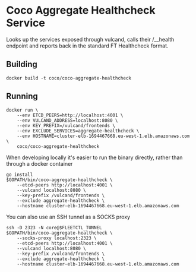 # Coco Aggregate Healthcheck Service

Looks up the services exposed through vulcand, calls their /__health endpoint and reports back in the standard FT Healthcheck format.

## Building

```
docker build -t coco/coco-aggregate-healthcheck
```

## Running

```
docker run \
    --env ETCD_PEERS=http://localhost:4001 \
    --env VULCAND_ADDRESS=localhost:8080 \
    --env KEY_PREFIX=/vulcand/frontends \
    --env EXCLUDE_SERVICES=aggregate-healthcheck \
    --env HOSTNAME=cluster-elb-1694467668.eu-west-1.elb.amazonaws.com \
    coco/coco-aggregate-healthcheck
```

When developing locally it's easier to run the binary directly, rather than through a docker container

```
go install
$GOPATH/bin/coco-aggregate-healthcheck \
    --etcd-peers http://localhost:4001 \
    --vulcand localhost:8080 \
    --key-prefix /vulcand/frontends \
    --exclude aggregate-healthcheck \
    --hostname cluster-elb-1694467668.eu-west-1.elb.amazonaws.com
```

You can also use an SSH tunnel as a SOCKS proxy

```
ssh -D 2323 -N core@$FLEETCTL_TUNNEL
$GOPATH/bin/coco-aggregate-healthcheck \
    --socks-proxy localhost:2323 \
    --etcd-peers http://localhost:4001 \
    --vulcand localhost:8080 \
    --key-prefix /vulcand/frontends \
    --exclude aggregate-healthcheck \
    --hostname cluster-elb-1694467668.eu-west-1.elb.amazonaws.com    
```
